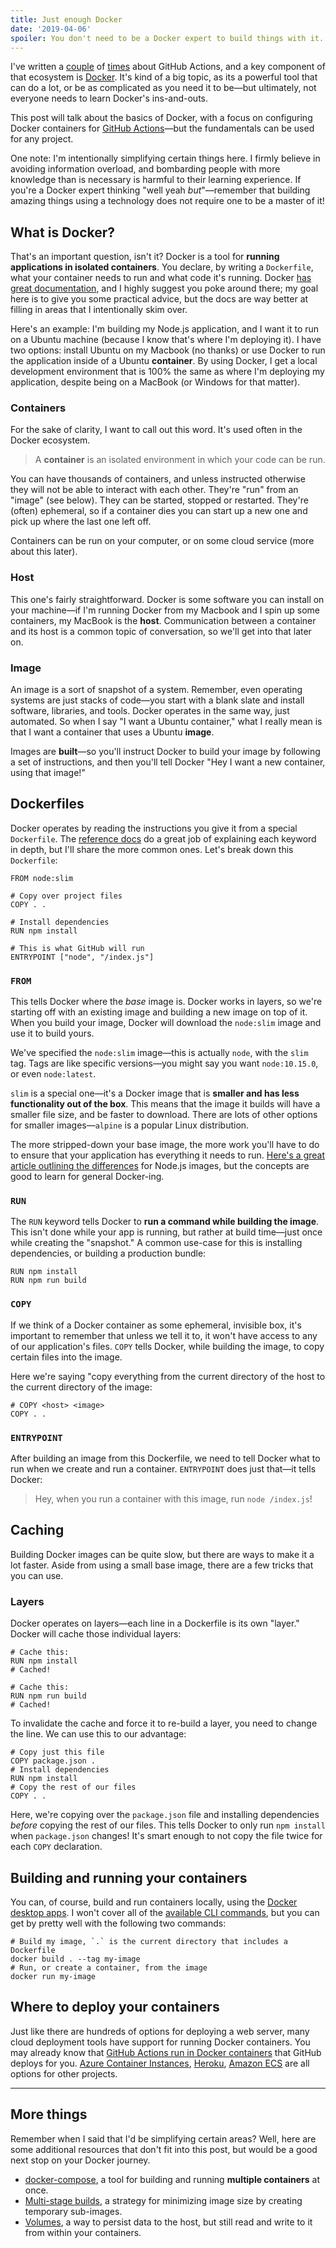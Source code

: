 ```yaml
---
title: Just enough Docker
date: '2019-04-06'
spoiler: You don't need to be a Docker expert to build things with it.
---
```


I've written a [couple](../building-github-actions-in-node) of [times](../use-github-actions-for-ci) about GitHub Actions, and a key component of that ecosystem is [Docker](https://docker.com). It's kind of a big topic, as its a powerful tool that can do a lot, or be as complicated as you need it to be—but ultimately, not everyone needs to learn Docker's ins-and-outs.

This post will talk about the basics of Docker, with a focus on configuring Docker containers for [GitHub Actions](https://github.com/features/actions)—but the fundamentals can be used for any project.

One note: I'm intentionally simplifying certain things here. I firmly believe in avoiding information overload, and bombarding people with more knowledge than is necessary is harmful to their learning experience. If you're a Docker expert thinking "well yeah _but_"—remember that building amazing things using a technology does not require one to be a master of it!

## What is Docker?

That's an important question, isn't it? Docker is a tool for **running applications in isolated containers**. You declare, by writing a `Dockerfile`, what your container needs to run and what code it's running. Docker [has great documentation](https://docs.docker.com), and I highly suggest you poke around there; my goal here is to give you some practical advice, but the docs are way better at filling in areas that I intentionally skim over.

Here's an example: I'm building my Node.js application, and I want it to run on a Ubuntu machine (because I know that's where I'm deploying it). I have two options: install Ubuntu on my Macbook (no thanks) or use Docker to run the application inside of a Ubuntu **container**. By using Docker, I get a local development environment that is 100% the same as where I'm deploying my application, despite being on a MacBook (or Windows for that matter).

### Containers

For the sake of clarity, I want to call out this word. It's used often in the Docker ecosystem.

> A **container** is an isolated environment in which your code can be run.

You can have thousands of containers, and unless instructed otherwise they will not be able to interact with each other. They're "run" from an "image" (see below). They can be started, stopped or restarted. They're (often) ephemeral, so if a container dies you can start up a new one and pick up where the last one left off.

Containers can be run on your computer, or on some cloud service (more about this later).

### Host

This one's fairly straightforward. Docker is some software you can install on your machine—if I'm running Docker from my Macbook and I spin up some containers, my MacBook is the **host**. Communication between a container and its host is a common topic of conversation, so we'll get into that later on.

### Image

An image is a sort of snapshot of a system. Remember, even operating systems are just stacks of code—you start with a blank slate and install software, libraries, and tools. Docker operates in the same way, just automated. So when I say "I want a Ubuntu container," what I really mean is that I want a container that uses a Ubuntu **image**.

Images are **built**—so you'll instruct Docker to build your image by following a set of instructions, and then you'll tell Docker "Hey I want a new container, using that image!"

## Dockerfiles

Docker operates by reading the instructions you give it from a special `Dockerfile`. The [reference docs](https://docs.docker.com/engine/reference/builder/) do a great job of explaining each keyword in depth, but I'll share the more common ones. Let's break down this `Dockerfile`:

```docker
FROM node:slim

# Copy over project files
COPY . .

# Install dependencies
RUN npm install

# This is what GitHub will run
ENTRYPOINT ["node", "/index.js"]
```

### `FROM`

This tells Docker where the _base_ image is. Docker works in layers, so we're starting off with an existing image and building a new image on top of it. When you build your image, Docker will download the `node:slim` image and use it to build yours.

We've specified the `node:slim` image—this is actually `node`, with the `slim` tag. Tags are like specific versions—you might say you want `node:10.15.0`, or even `node:latest`.

`slim` is a special one—it's a Docker image that is **smaller and has less functionality out of the box**. This means that the image it builds will have a smaller file size, and be faster to download. There are lots of other options for smaller images—`alpine` is a popular Linux distribution.

The more stripped-down your base image, the more work you'll have to do to ensure that your application has everything it needs to run. [Here's a great article outlining the differences](https://derickbailey.com/2017/03/09/selecting-a-node-js-image-for-docker/) for Node.js images, but the concepts are good to learn for general Docker-ing.

### `RUN`

The `RUN` keyword tells Docker to **run a command while building the image**. This isn't done while your app is running, but rather at build time—just once while creating the "snapshot." A common use-case for this is installing dependencies, or building a production bundle:

```docker
RUN npm install
RUN npm run build
```

### `COPY`

If we think of a Docker container as some ephemeral, invisible box, it's important to remember that unless we tell it to, it won't have access to any of our application's files. `COPY` tells Docker, while building the image, to copy certain files into the image.

Here we're saying "copy everything from the current directory of the host to the current directory of the image:

```docker
# COPY <host> <image>
COPY . .
```

### `ENTRYPOINT`

After building an image from this Dockerfile, we need to tell Docker what to run when we create and run a container. `ENTRYPOINT` does just that—it tells Docker:

> Hey, when you run a container with this image, run `node /index.js`!

## Caching

Building Docker images can be quite slow, but there are ways to make it a lot faster. Aside from using a small base image, there are a few tricks that you can use.

### Layers

Docker operates on layers—each line in a Dockerfile is its own "layer." Docker will cache those individual layers:

```docker
# Cache this:
RUN npm install
# Cached!

# Cache this:
RUN npm run build
# Cached!
```

To invalidate the cache and force it to re-build a layer, you need to change the line. We can use this to our advantage:

```docker
# Copy just this file
COPY package.json .
# Install dependencies
RUN npm install
# Copy the rest of our files
COPY . .
```

Here, we're copying over the `package.json` file and installing dependencies _before_ copying the rest of our files. This tells Docker to only run `npm install` when `package.json` changes! It's smart enough to not copy the file twice for each `COPY` declaration.

## Building and running your containers

You can, of course, build and run containers locally, using the [Docker desktop apps](https://docs.docker.com/install/). I won't cover all of the [available CLI commands](https://docs.docker.com/engine/reference/run/), but you can get by pretty well with the following two commands:

```shell
# Build my image, `.` is the current directory that includes a Dockerfile
docker build . --tag my-image
# Run, or create a container, from the image
docker run my-image
```

## Where to deploy your containers

Just like there are hundreds of options for deploying a web server, many cloud deployment tools have support for running Docker containers. You may already know that [GitHub Actions run in Docker containers](https://developer.github.com/actions/creating-github-actions/creating-a-docker-container/) that GitHub deploys for you. [Azure Container Instances](https://azure.microsoft.com/en-ca/services/container-instances/), [Heroku](https://devcenter.heroku.com/categories/deploying-with-docker), [Amazon ECS](https://aws.amazon.com/getting-started/tutorials/deploy-docker-containers/) are all options for other projects.

---

## More things

Remember when I said that I'd be simplifying certain areas? Well, here are some additional resources that don't fit into this post, but would be a good next stop on your Docker journey.

* [docker-compose](https://docs.docker.com/compose/), a tool for building and running **multiple containers** at once.
* [Multi-stage builds](https://docs.docker.com/develop/develop-images/multistage-build/), a strategy for minimizing image size by creating temporary sub-images.
* [Volumes](https://docs.docker.com/storage/volumes/), a way to persist data to the host, but still read and write to it from within your containers.